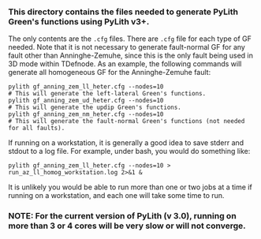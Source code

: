 ### This directory contains the files needed to generate PyLith Green's functions using PyLith v3+.
The only contents are the `.cfg` files. There are `.cfg` file for each type of GF needed. Note that it is not necessary to generate fault-normal GF for any fault other than Anninghe-Zemuhe, since this is the only fault being used in 3D mode within TDefnode. As an example, the following commands will generate all homogeneous GF for the Anninghe-Zemuhe fault:

```
pylith gf_anning_zem_ll_heter.cfg --nodes=10
# This will generate the left-lateral Green's functions.
pylith gf_anning_zem_ud_heter.cfg --nodes=10
# This will generate the updip Green's functions.
pylith gf_anning_zem_nm_heter.cfg --nodes=10
# This will generate the fault-normal Green's functions (not needed for all faults).
```

If running on a workstation, it is generally a good idea to save stderr and stdout to a log file. For example, under bash, you would do something like:

```
pylith gf_anning_zem_ll_heter.cfg --nodes=10 > run_az_ll_homog_workstation.log 2>&1 &
```

It is unlikely you would be able to run more than one or two jobs at a time if running on a workstation, and each one will take some time to run.

### NOTE: For the current version of PyLith (v 3.0), running on more than 3 or 4 cores will be very slow or will not converge.
